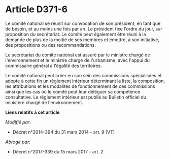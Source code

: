 # Article D371-6

Le comité national se réunit sur convocation de son président, en tant que de besoin, et au moins une fois par an. Le
président fixe l'ordre du jour, sur proposition du secrétariat. Le comité peut également être réuni à la demande de plus de
la moitié de ses membres et émettre, à son initiative, des propositions ou des recommandations. 

Le secrétariat du comité national est assuré par le ministre chargé de l'environnement et le ministre chargé de l'urbanisme,
avec l'appui du commissaire général à l'égalité des territoires. 

Le comité national peut créer en son sein des commissions spécialisées et adopte à cette fin un règlement intérieur
déterminant la liste, la composition, les attributions et les modalités de fonctionnement de ces commissions ainsi que les
cas où le comité peut leur déléguer sa compétence consultative. Le règlement intérieur est publié au Bulletin officiel du
ministère chargé de l'environnement.

**Liens relatifs à cet article**

_Modifié par_:

  - Décret n°2014-394 du 31 mars 2014 - art. 9 (VT)

_Abrogé par_:

  - Décret n°2017-339 du 15 mars 2017 - art. 2
